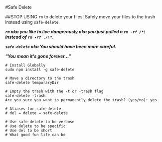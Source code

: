 #Safe Delete

##STOP USING `rm` to delete your files! Safely move your files to the trash instead using `safe-delete`.

***`rm` aka you like to live dangerously aka you just pulled a `rm -rf /*\` instead of `rm -rf ./\*`.***

***`safe-delete` aka You should have been more careful.***

***"You mean it's gone forever..."***

```
# Install Globally
sudo npm install -g safe-delete

# Move a directory to the trash
safe-delete temporaryDir

# Empty the trash with the -t or -trash flag
safe-delete -trash
Are you sure you want to permanently delete the trash? (yes/no): yes

# Aliases for safe-delete
# del = delete = safe-delete

# Use safe-delete to be verbose
# Use delete to be specific
# Use del to be short
# What good fun life can be

```